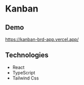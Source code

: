 # Kanban

## Demo

https://kanban-brd-app.vercel.app/

## Technologies

- React
- TypeScript
- Tailwind Css
